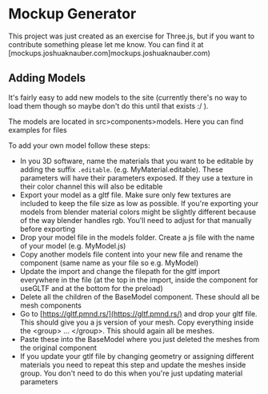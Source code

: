 # Mockup Generator

This project was just created as an exercise for Three.js, but if you want to contribute something please let me know. You can find it at [mockups.joshuaknauber.com]mockups.joshuaknauber.com)

## Adding Models

It's fairly easy to add new models to the site (currently there's no way to load them though so maybe don't do this until that exists :/ ).

The models are located in src>components>models. Here you can find examples for files

To add your own model follow these steps:

- In you 3D software, name the materials that you want to be editable by adding the suffix `.editable`. (e.g. MyMaterial.editable). These parameters will have their parameters exposed. If they use a texture in their color channel this will also be editable
- Export your model as a gltf file. Make sure only few textures are included to keep the file size as low as possible. If you're exporting your models from blender material colors might be slightly different because of the way blender handles rgb. You'll need to adjust for that manually before exporting
- Drop your model file in the models folder. Create a js file with the name of your model (e.g. MyModel.js)
- Copy another models file content into your new file and rename the component (same name as your file so e.g. MyModel)
- Update the import and change the filepath for the gltf import everywhere in the file (at the top in the import, inside the component for useGLTF and at the bottom for the preload)
- Delete all the children of the BaseModel component. These should all be mesh components
- Go to [https://gltf.pmnd.rs/](https://gltf.pmnd.rs/) and drop your gltf file. This should give you a js version of your mesh. Copy everything inside the  \<group> ... <\/group>. This should again all be meshes.
- Paste these into the BaseModel where you just deleted the meshes from the original component
- If you update your gtlf file by changing geometry or assigning different materials you need to repeat this step and update the meshes inside group. You don't need to do this when you're just updating material parameters
